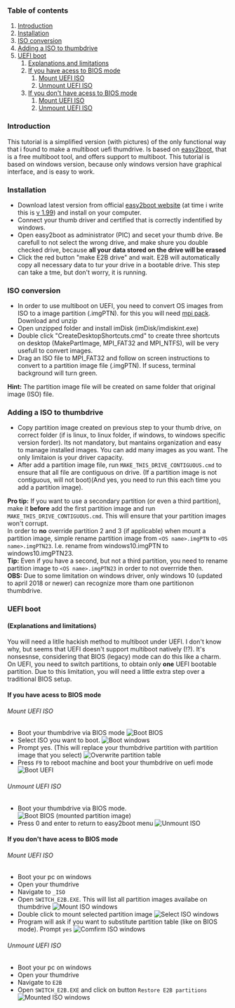 ### Table of contents
1. [Introduction](#introduction)
2. [Installation](#installation)
3. [ISO conversion](#iso-conversion)
4. [Adding a ISO to thumbdrive](#adding-a-iso-to-thumbdrive)
5. [UEFI boot](#uefi-boot)
    1. [Explanations and limitations](#explanations-and-limitations)
    2. [If you have acess to BIOS mode](#if-you-have-acess-to-bios-mode)
         1. [Mount UEFI ISO](#mount-uefi-iso)
         2. [Unmount UEFI ISO](#unmount-uefi-iso)
    3. [If you don't have acess to BIOS mode](#if-you-dont-have-acess-to-bios-mode)
         1. [Mount UEFI ISO](#mount-uefi-iso-1)
         2. [Unmount UEFI ISO](#unmount-uefi-iso-1)




### Introduction
This tutorial is a simplified version (with pictures) of the only functional way that i found to make a multiboot uefi thumdrive.
Is based on [easy2boot](http://www.easy2boot.com/), that is a free multiboot tool, and offers support to multiboot.
This tutorial is based on windows version, because only windows version have graphical interface, and is easy to work.

### Installation
* Download latest version from official [easy2boot website](http://www.easy2boot.com/download) (at time i write this is [v 1.99](http://files.easy2boot.com/200003273-a94b8ab584/Easy2Boot_v1.99.exe)) and install on your computer.
* Connect your thumb driver and certified that is correctly indentified by windows.
* Open easy2boot as administrator (PIC) and secet your thumb drive. Be carefull to not select the wrong drive, and make shure you double checked drive, because **all your data stored on the drive will be erased**
* Click the red button "make E2B drive" and wait. E2B will automatically copy all necessary data to tur your drive in a bootable drive. This step can take a tme, but don't worry, it is running.

### ISO conversion
* In order to use multiboot on UEFI, you need to convert OS images from ISO to a image partition (.imgPTN). for this you will need [mpi pack](http://www.easy2boot.com/download/mpi-pack/).<br> Download and unzip
* Open unzipped folder and install imDisk (imDisk/imdiskint.exe)
* Double click "CreateDesktopShortcuts.cmd" to create three shortcuts on desktop (MakePartImage, MPI_FAT32 and MPI_NTFS), will be very usefull to convert images.
* Drag an ISO file to MPI_FAT32 and follow on screen instructions to convert to a partition image file (.imgPTN).
If sucess, terminal background will turn green.

**Hint:** The partition image file will be created on same folder that original image (ISO) file.

### Adding a ISO to thumbdrive
* Copy partition image created on previous step to your thumb drive, on correct folder (if is linux, to linux folder, if windows, to windows specific version forder). Its not mandatory, but mantains organization and easy to manage installed images.
You can add many images as you want. The only limitaion is your driver capacity.
* After add a partition image file, run `MAKE_THIS_DRIVE_CONTIGUOUS.cmd` to ensure that all file are contiguous on drive. (If a partition image is not contiguous, will not boot)(And yes, you need to run this each time you add a  partition image).



**Pro tip:** If you want to use a secondary partition (or even a third partition), make it **before** add the first partition image and run `MAKE_THIS_DRIVE_CONTIGUOUS.cmd`. This will ensure that your partition images won't corrupt.
<br>In order to **no** override partition 2 and 3 (if applicable) when mount a partition image, simple rename partition image from `<OS name>.imgPTN` to `<OS name>.imgPTN23`. I.e. rename from windows10.imgPTN to windows10.imgPTN23.<br>
**Tip:** Even if you have a second, but not a third partition, you need to rename partition image to `<OS name>.imgPTN23` in order to not overrride then.
<br>
**OBS:** Due to some limitation on windows driver, only windows 10 (updated to april 2018 or newer) can recognize more tham one partitionon thumbdrive.

### UEFI boot
#### (Explanations and limitations)
You will need a litlle hackish method to multiboot under UEFI.
I don't know why, but seems that UEFI doesn't support multiboot natively (!?). It's nonsesnse, considering that BIOS (legacy) mode can do this like a charm.
On UEFI, you need to switch partitions, to obtain only **one** UEFI bootable partition.
Due to this limitation, you will need a little extra step over a traditional BIOS setup.

#### If you have acess to BIOS mode
###### Mount UEFI ISO

* Boot your thumbdrive via BIOS mode
![Boot BIOS](main_menu.png)
* Select ISO you want to boot.
![Boot windows](windows_menu.png)
* Prompt yes. (This will replace your thumbdrive partition with partition image that you select)
![Overwrite partition table](overwrite_partition_table.png)
* Press `F9` to reboot machine and boot your thumbdrive on uefi mode
![Boot UEFI](boot_uefi.png)

###### Unmount UEFI ISO
* Boot your thumbdrive via BIOS mode.
![Boot BIOS (mounted partition image)](boot_bios.png)
* Press 0 and enter to return to easy2boot menu
![Unmount ISO](unmount_iso.png)

#### If you don't have acess to BIOS mode
###### Mount UEFI ISO

* Boot your pc on windows
* Open your thumdrive
* Navigate to `_ISO`
* Open `SWITCH_E2B.EXE`. This will list all partition images availabe on thumbdrive
![Mount ISO windows](mount_iso_windows.png)
* Double click to mount selected partition image
![Select ISO windows](select_iso_windows.png)
* Program will ask if you want to substitute partition table (like on BIOS mode). Prompt `yes`
![Comfirm ISO windows](confirm_iso_windows.png)

###### Unmount UEFI ISO

* Boot your pc on windows
* Open your thumdrive
* Navigate to `E2B`
* Open `SWITCH_E2B.EXE` and click on button `Restore E2B partitions`
![Mounted ISO windows](mounted_iso_windows.png)
